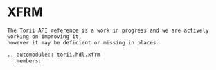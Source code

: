 # XFRM

```{warning}
The Torii API reference is a work in progress and we are actively working on improving it,
however it may be deficient or missing in places.
```

```{eval-rst}
.. automodule:: torii.hdl.xfrm
  :members:
```
